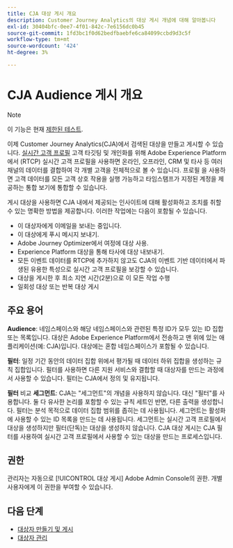 ```yaml
---
title: CJA 대상 게시 개요
description: Customer Journey Analytics의 대상 게시 개념에 대해 알아봅니다
exl-id: 30404bfc-0ee7-4f01-842c-7e6156dc0b45
source-git-commit: 1fd3bc1f0d62bedfbaebfe6ca84099ccbd9d3c5f
workflow-type: tm+mt
source-wordcount: '424'
ht-degree: 3%

---
```


# CJA Audience 게시 개요

>[!NOTE]
>
>이 기능은 현재 [제한된 테스트](/help/release-notes/releases.md).

이제 Customer Journey Analytics(CJA)에서 검색된 대상을 만들고 게시할 수 있습니다. [실시간 고객 프로필](https://experienceleague.adobe.com/docs/experience-platform/profile/home.html?lang=kr) 고객 타깃팅 및 개인화를 위해 Adobe Experience Platform에서 (RTCP) 실시간 고객 프로필을 사용하면 온라인, 오프라인, CRM 및 타사 등 여러 채널의 데이터를 결합하여 각 개별 고객을 전체적으로 볼 수 있습니다. 프로필 을 사용하면 고객 데이터를 모든 고객 상호 작용을 실행 가능하고 타임스탬프가 지정된 계정을 제공하는 통합 보기에 통합할 수 있습니다.

게시 대상을 사용하면 CJA 내에서 제공되는 인사이트에 대해 활성화하고 조치를 취할 수 있는 명확한 방법을 제공합니다. 이러한 작업에는 다음이 포함될 수 있습니다.

* 이 대상자에게 이메일을 보내는 중입니다.
* 이 대상에게 푸시 메시지 보내기.
* Adobe Journey Optimizer에서 여정에 대상 사용.
* Experience Platform 대상을 통해 타사에 대상 내보내기.
* 모든 이벤트 데이터를 RTCP에 추가하지 않고도 CJA의 이벤트 기반 데이터에서 파생된 유용한 특성으로 실시간 고객 프로필을 보강할 수 있습니다.
* 대상을 게시한 후 최소 지연 시간(2분)으로 이 모든 작업 수행
* 일회성 대상 또는 반복 대상 게시

## 주요 용어

**Audience**: 네임스페이스와 해당 네임스페이스와 관련된 특정 ID가 모두 있는 ID 집합 또는 목록입니다. 대상은 Adobe Experience Platform에서 전송하고 맨 위에 있는 애플리케이션(예: CJA)입니다. 대상에는 혼합 네임스페이스가 포함될 수 있습니다.

**필터**: 일정 기간 동안의 데이터 집합 위에서 평가될 때 데이터 하위 집합을 생성하는 규칙 집합입니다. 필터를 사용하면 다른 지원 서비스와 결합할 때 대상자를 만드는 과정에서 사용할 수 있습니다. 필터는 CJA에서 정의 및 유지됩니다.

**필터** 비교 **세그먼트**: CJA는 &quot;세그먼트&quot;의 개념을 사용하지 않습니다. 대신 &quot;필터&quot;를 사용합니다. 둘 다 유사한 논리를 포함할 수 있는 규칙 세트인 반면, 다른 출력을 생성합니다. 필터는 분석 목적으로 데이터 집합 범위를 좁히는 데 사용됩니다. 세그먼트는 활성화에 사용할 수 있는 ID 목록을 만드는 데 사용됩니다. 세그먼트는 실시간 고객 프로필에서 대상을 생성하지만 필터(단독)는 대상을 생성하지 않습니다. CJA 대상 게시는 CJA 필터를 사용하여 실시간 고객 프로필에서 사용할 수 있는 대상을 만드는 프로세스입니다.

## 권한

관리자는 자동으로 [!UICONTROL 대상 게시] Adobe Admin Console의 권한. 개별 사용자에게 이 권한을 부여할 수 있습니다.

## 다음 단계

* [대상자 만들기 및 게시](/help/components/audiences/publish.md)
* [대상자 관리](/help/components/audiences/manage.md)
